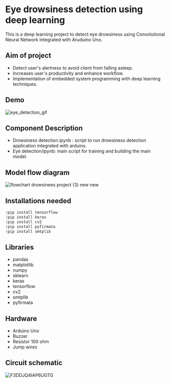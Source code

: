 
# Eye drowsiness detection using deep learning
This is a deep learning project to detect eye drowsiness using Convolutional Neural Network integrated with Aruduino Uno.



 
## Aim of project

- Detect user's alertness to avoid client from falling asleep.
- Increases user's productivity and enhance workflow.
- Implementation of embedded system programming with deep learning techniques.

## Demo

![eye_detection_gif](https://user-images.githubusercontent.com/65908522/132357559-495911da-ec85-4401-a5c2-2756bf9d1def.gif)






  
## Component Description


- Drowsiness detection.ipynb : script to run drowsiness detection application integrated with arduino.
- Eye detection/ipynb: main script for training and building the main model.


  
## Model flow diagram
![flowchart drowsinees project (3) new new](https://user-images.githubusercontent.com/65908522/132291881-37350a7f-829b-4150-82fb-5f743de793d0.jpg)


  
## Installations needed

```javascript
!pip install tensorflow
!pip install keras
!pip install cv2
!pip install pyfirmata
!pip install smtplib
```

  
## Libraries

- pandas
- matplotlib
- numpy
- sklearn
- keras
- tensorflow
- cv2
- smtplib
- pyfirmata



  
## Hardware

- Arduino Uno
- Buzzer
- Resistor 100 ohm
- Jump wires


## Circuit schematic
![F3DDJQ4IAP6UGTG](https://user-images.githubusercontent.com/65908522/132291071-4b8b97a6-46d2-4c9e-95b4-e857e8e3f9ff.jpg)


  
